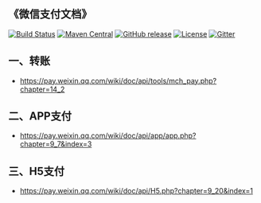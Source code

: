 ## 《微信支付文档》

[![Build Status](https://travis-ci.org/xuxueli/xxl-job.svg?branch=master)](https://travis-ci.org/xuxueli/xxl-job)
[![Maven Central](https://maven-badges.herokuapp.com/maven-central/com.xuxueli/xxl-job/badge.svg)](https://maven-badges.herokuapp.com/maven-central/com.xuxueli/xxl-job/)
[![GitHub release](https://img.shields.io/github/release/xuxueli/xxl-job.svg)](https://github.com/xuxueli/xxl-job/releases)
[![License](https://img.shields.io/badge/license-GPLv3-blue.svg)](http://www.gnu.org/licenses/gpl-3.0.html)
[![Gitter](https://badges.gitter.im/xuxueli/xxl-job.svg)](https://gitter.im/xuxueli/xxl-job?utm_source=badge&utm_medium=badge&utm_campaign=pr-badge)

## 一、转账
- https://pay.weixin.qq.com/wiki/doc/api/tools/mch_pay.php?chapter=14_2

## 二、APP支付
- https://pay.weixin.qq.com/wiki/doc/api/app/app.php?chapter=9_7&index=3

## 三、H5支付
- https://pay.weixin.qq.com/wiki/doc/api/H5.php?chapter=9_20&index=1
